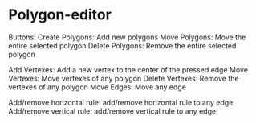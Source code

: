 # Polygon-editor

Buttons:
Create Polygons: Add new polygons
Move Polygons: Move the entire selected polygon
Delete Polygons: Remove the entire selected polygon

Add Vertexes: Add a new vertex to the center of the pressed edge
Move Vertexes: Move vertexes of any polygon
Delete Vertexes: Remove the vertexes of any polygon
Move Edges: Move any edge

Add/remove horizontal rule: add/remove horizontal rule to any edge
Add/remove vertical rule: add/remove vertical rule to any edge
